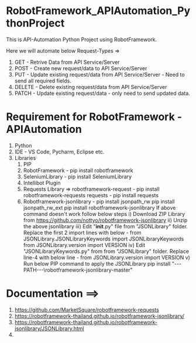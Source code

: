 # RobotFramework_APIAutomation_PythonProject
This is API-Automation Python Project using RobotFramework.

Here we will automate below Request-Types =>
1) GET - Retrive Data from API Service/Server
2) POST - Create new request/data to API Service/Server
3) PUT - Update existing request/data from API Service/Server - Need to send all required fields.
4) DELETE - Delete existing request/data from API Service/Server
5) PATCH - Update existing request/data - only need to send updated data.


# Requirement for RobotFramework - APIAutomation
1) Python 
2) IDE - VS Code, Pycharm, Eclipse etc.
3) Libraries
   1) PIP
   2) RobotFramework - pip install robotframework
   3) SeleniumLibrary - pip install SeleniumLibrary
   4) Intellibot Plugin
   5) Requests Library =>
      robotframework-request - pip install robotframework-requests
      requests - pip install requests
   7) Robotframework-jsonlibrary - 
      pip install jsonpath_rw
      pip install jsonpath_rw_ext
      pip install robotframework-jsonlibrary 
      If above command doesn't work follow below steps
      i) Download ZIP Library from https://github.com/nottyo/robotframework-jsonlibrary
      ii) Unzip the above jsonlibrary
      iii) Edit "__init__.py" file from "JSONLibrary" folder. Replace the first 2 import lines with below -
           from JSONLibrary.JSONLibraryKeywords import JSONLibraryKeywords
           from JSONLibrary.version import VERSION
      iv) Edit "JSONLibraryKeywords.py" from from "JSONLibrary" folder. Replace line-4 with below line -
          from JSONLibrary.version import VERSION
      v) Run below PIP command to apply the JSONLibrary
         pip install "---PATH---\robotframework-jsonlibrary-master"
  
      
      
      
      
      
 # Documentation ==>
 1) https://github.com/MarketSquare/robotframework-requests
 2) https://robotframework-thailand.github.io/robotframework-jsonlibrary/
 3) https://robotframework-thailand.github.io/robotframework-jsonlibrary/JSONLibrary.html
 4) 
